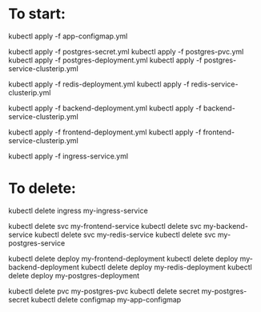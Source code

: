 # To start:

kubectl apply -f app-configmap.yml

kubectl apply -f postgres-secret.yml
kubectl apply -f postgres-pvc.yml
kubectl apply -f postgres-deployment.yml
kubectl apply -f postgres-service-clusterip.yml

kubectl apply -f redis-deployment.yml
kubectl apply -f redis-service-clusterip.yml

kubectl apply -f backend-deployment.yml
kubectl apply -f backend-service-clusterip.yml

kubectl apply -f frontend-deployment.yml
kubectl apply -f frontend-service-clusterip.yml

kubectl apply -f ingress-service.yml

# To delete:

kubectl delete ingress my-ingress-service

kubectl delete svc my-frontend-service
kubectl delete svc my-backend-service
kubectl delete svc my-redis-service
kubectl delete svc my-postgres-service

kubectl delete deploy my-frontend-deployment
kubectl delete deploy my-backend-deployment
kubectl delete deploy my-redis-deployment
kubectl delete deploy my-postgres-deployment

kubectl delete pvc my-postgres-pvc
kubectl delete secret my-postgres-secret
kubectl delete configmap my-app-configmap
